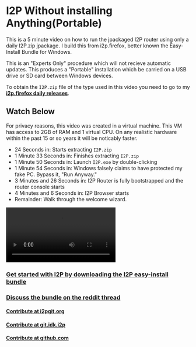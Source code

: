 I2P Without installing Anything(Portable)
=========================================

This is a 5 minute video on how to run the jpackaged I2P router using only a
daily I2P.zip jpackage. I build this from i2p.firefox, better known the
Easy-Install Bundle for Windows.

This is an "Experts Only" procedure which will not recieve automatic updates.
This produces a "Portable" installation which be carried on a USB drive or SD
card between Windows devices.

To obtain the `I2P.zip` file of the type used in this video you need to go to
my **[i2p.firefox daily releases](https://github.com/eyedeekay/i2p.firefox/releases)**.

Watch Below
-----------

For privacy reasons, this video was created in a virtual machine. This VM
has access to 2GB of RAM and 1 virtual CPU. On any realistic hardware
within the past 15 or so years it will be noticably faster.

 - 24 Seconds in: Starts extracting `I2P.zip`
 - 1 Minute 33 Seconds in: Finishes extracting `I2P.zip`
 - 1 Minute 50 Seconds in: Launch `I2P.exe` by double-clicking
 - 1 Minute 54 Seconds in: Windows falsely claims to have protected my fake PC. Bypass it, "Run Anyway."
 - 3 Minutes and 26 Seconds in: I2P Router is fully bootstrapped and the router console starts
 - 4 Minutes and 6 Seconds in: I2P Browser starts
 - Remainder: Walk through the welcome wizard.


<video controls>
    <source src="noinstall.webm" type="video/webm">
</video>

### [Get started with I2P by downloading the I2P easy-install bundle](https://geti2p.net/en/download/easyinstall)

### [Discuss the bundle on the reddit thread](https://old.reddit.com/r/i2p/comments/xa828o/video_of_the_easyinstall_process_from_start_to/)

#### [Contribute at i2pgit.org](https://i2pgit.org/i2p-hackers/i2p.firefox)

#### [Contribute at git.idk.i2p](http://git.idk.i2p/i2p-hackers/i2p.firefox)

#### [Contribute at github.com](https://github.com/i2p/i2p.firefox)
